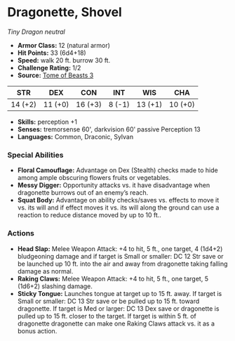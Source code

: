 # Dragonette, Shovel

*Tiny* *Dragon* *neutral*

- **Armor Class:** 12 (natural armor)
- **Hit Points:** 33 (6d4+18)
- **Speed:** walk 20 ft. burrow 30 ft.
- **Challenge Rating:** 1/2
- **Source:** [Tome of Beasts 3](https://koboldpress.com/kpstore/product/tome-of-beasts-2-for-5th-edition/)

| STR | DEX | CON | INT | WIS | CHA |
| --- | --- | --- | --- | --- | --- |
| 14 (+2) | 11 (+0) | 16 (+3) | 8 (-1) | 13 (+1) | 10 (+0) |

- **Skills:** perception +1
- **Senses:** tremorsense 60', darkvision 60' passive Perception 13
- **Languages:** Common, Draconic, Sylvan
### Special Abilities
- **Floral Camouflage:** Advantage on Dex (Stealth) checks made to hide among ample obscuring flowers fruits or vegetables.
- **Messy Digger:** Opportunity attacks vs. it have disadvantage when dragonette burrows out of an enemy’s reach.
- **Squat Body:** Advantage on ability checks/saves vs. effects to move it vs. its will and if effect moves it vs. its will along the ground can use a reaction to reduce distance moved by up to 10 ft..
### Actions
- **Head Slap:** Melee Weapon Attack: +4 to hit, 5 ft., one target, 4 (1d4+2) bludgeoning damage and if target is Small or smaller: DC 12 Str save or be launched up 10 ft. into the air and away from dragonette taking falling damage as normal.
- **Raking Claws:** Melee Weapon Attack: +4 to hit, 5 ft., one target, 5 (1d6+2) slashing damage.
- **Sticky Tongue:** Launches tongue at target up to 15 ft. away. If target is Small or smaller: DC 13 Str save or be pulled up to 15 ft. toward dragonette. If target is Med or larger: DC 13 Dex save or dragonette is pulled up to 15 ft. closer to the target. If target is within 5 ft. of dragonette dragonette can make one Raking Claws attack vs. it as a bonus action.
